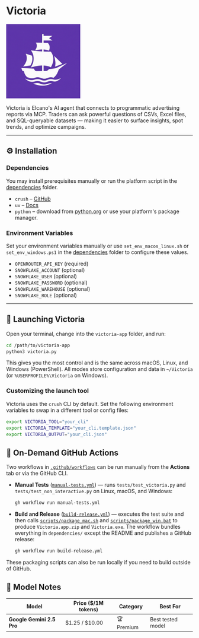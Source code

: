 # Victoria

<img src="assets/icon.png" alt="Victoria Icon" width="200" />

Victoria is Elcano's AI agent that connects to programmatic advertising reports via MCP. Traders can ask powerful questions of CSVs, Excel files, and SQL-queryable datasets — making it easier to surface insights, spot trends, and optimize campaigns.

---

## ⚙️ Installation

### Dependencies

You may install prerequisites manually or run the platform script in the [dependencies](./dependencies) folder.

* `crush` – [GitHub](https://github.com/charmbracelet/crush)
* `uv` – [Docs](https://docs.astral.sh/uv/getting-started/installation/)
* `python` – download from [python.org](https://www.python.org) or use your platform's package manager.

### Environment Variables

Set your environment variables manually or use `set_env_macos_linux.sh` or `set_env_windows.ps1` in the [dependencies](./dependencies) folder to configure these values.

* `OPENROUTER_API_KEY` (required)
* `SNOWFLAKE_ACCOUNT` (optional)
* `SNOWFLAKE_USER` (optional)
* `SNOWFLAKE_PASSWORD` (optional)
* `SNOWFLAKE_WAREHOUSE` (optional)
* `SNOWFLAKE_ROLE` (optional)

---

## 🚀 Launching Victoria

Open your terminal, change into the `victoria-app` folder, and run:

```bash
cd /path/to/victoria-app
python3 victoria.py
```

This gives you the most control and is the same across macOS, Linux, and Windows (PowerShell).
All modes store configuration and data in `~/Victoria` (or `%USERPROFILE%\Victoria` on Windows).

### Customizing the launch tool

Victoria uses the `crush` CLI by default. Set the following environment variables to swap in a different tool or config files:

```bash
export VICTORIA_TOOL="your_cli"
export VICTORIA_TEMPLATE="your_cli.template.json"
export VICTORIA_OUTPUT="your_cli.json"
```

## 🔄 On-Demand GitHub Actions

Two workflows in [`.github/workflows`](.github/workflows) can be run manually from the **Actions** tab or via the GitHub CLI.

* **Manual Tests** ([`manual-tests.yml`](.github/workflows/manual-tests.yml)) — runs `tests/test_victoria.py` and `tests/test_non_interactive.py` on Linux, macOS, and Windows:

  ```bash
  gh workflow run manual-tests.yml
  ```

* **Build and Release** ([`build-release.yml`](.github/workflows/build-release.yml)) — executes the test suite and then calls [`scripts/package_mac.sh`](scripts/package_mac.sh) and [`scripts/package_win.bat`](scripts/package_win.bat) to produce `Victoria.app.zip` and `Victoria.exe`. The workflow bundles everything in `dependencies/` except the README and publishes a GitHub release:

  ```bash
  gh workflow run build-release.yml
  ```

These packaging scripts can also be run locally if you need to build outside of GitHub.

## 🧠 Model Notes

| Model                     | Price (\$/1M tokens) | Category      | Best For              |
| ------------------------- | -------------------- | ------------- | --------------------- |
| **Google Gemini 2.5 Pro** | \$1.25 / \$10.00     | 🏆 Premium    | Best tested model     |
